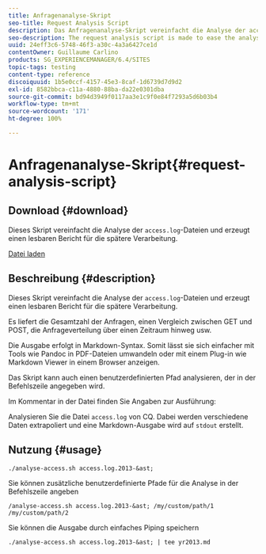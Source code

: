 ```yaml
---
title: Anfragenanalyse-Skript
seo-title: Request Analysis Script
description: Das Anfragenanalyse-Skript vereinfacht die Analyse der access.log-Dateien und erzeugt einen lesbaren Bericht für die spätere Verarbeitung.
seo-description: The request analysis script is made to ease the analysis of the access.log files producing a readable report for later processing
uuid: 24eff3c6-5748-46f3-a30c-4a3a6427ce1d
contentOwner: Guillaume Carlino
products: SG_EXPERIENCEMANAGER/6.4/SITES
topic-tags: testing
content-type: reference
discoiquuid: 1b5e0ccf-4157-45e3-8caf-1d6739d7d9d2
exl-id: 8582bbca-c11a-4880-88ba-da22e0301dba
source-git-commit: bd94d3949f0117aa3e1c9f0e84f7293a5d6b03b4
workflow-type: tm+mt
source-wordcount: '171'
ht-degree: 100%

---
```


# Anfragenanalyse-Skript{#request-analysis-script}

## Download {#download}

Dieses Skript vereinfacht die Analyse der `access.log`-Dateien und erzeugt einen lesbaren Bericht für die spätere Verarbeitung.

[Datei laden](assets/analyse-access.sh)

## Beschreibung {#description}

Dieses Skript vereinfacht die Analyse der `access.log`-Dateien und erzeugt einen lesbaren Bericht für die spätere Verarbeitung.

Es liefert die Gesamtzahl der Anfragen, einen Vergleich zwischen GET und POST, die Anfrageverteilung über einen Zeitraum hinweg usw.

Die Ausgabe erfolgt in Markdown-Syntax. Somit lässt sie sich einfacher mit Tools wie Pandoc in PDF-Dateien umwandeln oder mit einem Plug-in wie Markdown Viewer in einem Browser anzeigen.

Das Skript kann auch einen benutzerdefinierten Pfad analysieren, der in der Befehlszeile angegeben wird.

Im Kommentar in der Datei finden Sie Angaben zur Ausführung:

Analysieren Sie die Datei `access.log` von CQ. Dabei werden verschiedene Daten extrapoliert und eine Markdown-Ausgabe wird auf `stdout` erstellt.

## Nutzung {#usage}

`./analyse-access.sh access.log.2013-&ast;`

Sie können zusätzliche benutzerdefinierte Pfade für die Analyse in der Befehlszeile angeben

`/analyse-access.sh access.log.2013-&ast; /my/custom/path/1 /my/custom/path/2`

Sie können die Ausgabe durch einfaches Piping speichern

`./analyse-access.sh access.log.2013-&ast; | tee yr2013.md`
